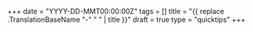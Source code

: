 +++
date = "YYYY-DD-MMT00:00:00Z"
tags = []
title = "{{ replace .TranslationBaseName "-" " " | title }}"
draft = true
type = "quicktips"
+++